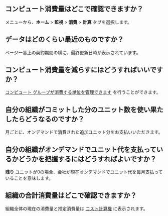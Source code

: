 ## コンピュート消費量はどこで確認できますか？


メニューから、**ホーム** > **監視** > **消費** > **計算** タブを選択します。

## データはどのくらい最近のものですか？


ページ一番上の契約期間の横に、最終更新日時が表示されています。

## コンピュート消費量を減らすにはどうすればいいですか？


[コンピュート グループが消費する単位を管理できます](qty1682530889318.md) を行うことができます。

## 自分の組織がコミットした分のユニット数を使い果たしたらどうなるのですか？


月ごとに、オンデマンドで消費された追加ユニット分をお支払いいただきます。

## 自分の組織がオンデマンドでユニット代を支払っているかどうかを把握するにはどうすればよいですか？


**残り** ユニットが0の場合、会社が現在オンデマンドでユニット代を毎月支払っていることを意味します。

## 組織の合計消費量はどこで確認できますか？


組織全体の現在の消費量と推定消費量は [コスト計算機](vsb1703029847518.md) に表示されます。

